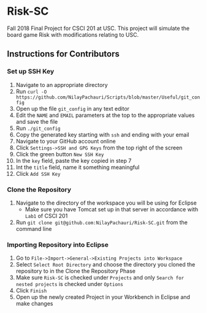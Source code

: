 # Risk-SC
Fall 2018 Final Project for CSCI 201 at USC. This project will simulate the board game Risk with modifications relating to USC. 

## Instructions for Contributors

### Set up SSH Key 
1. Navigate to an appropriate directory
2. Run `curl -O https://github.com/NilayPachauri/Scripts/blob/master/Useful/git_config`
3. Open up the file `git_config` in any text editor
4. Edit the `NAME` and `EMAIL` parameters at the top to the appropriate values and save the file
5. Run `./git_config`
6. Copy the generated key starting with `ssh` and ending with your email
7. Navigate to your GitHub account online
8. Click `Settings->SSH and GPG Keys` from the top right of the screen
9. Click the green button `New SSH Key`
10. In the `key` field, paste the key copied in step 7
11. Int the `title` field, name it something meaningful
12. Click `Add SSH Key`

### Clone the Repository
1. Navigate to the directory of the workspace you will be using for Eclipse
    - Make sure you have Tomcat set up in that server in accordance with `Lab1` of CSCI 201
2. Run `git clone git@github.com:NilayPachauri/Risk-SC.git` from the command line

### Importing Repository into Eclipse
1. Go to `File->Import->General->Existing Projects into Workspace`
2. Select `Select Root Directory` and choose the directory you cloned the repository to in the Clone the Repository Phase
3. Make sure `Risk-SC` is checked under `Projects` and only `Search for nested projects` is checked under `Options`
4. Click `Finish`
5. Open up the newly created Project in your Workbench in Eclipse and make changes
